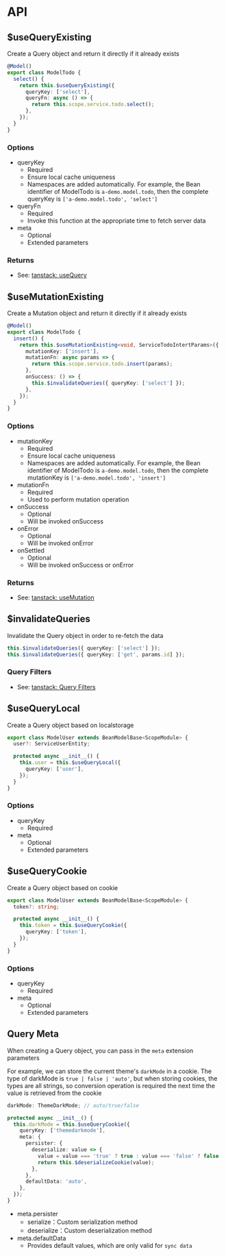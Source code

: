# API

## $useQueryExisting

Create a Query object and return it directly if it already exists

```typescript
@Model()
export class ModelTodo {
  select() {
    return this.$useQueryExisting({
      queryKey: ['select'],
      queryFn: async () => {
        return this.scope.service.todo.select();
      },
    });
  }
}
```

### Options

- queryKey
  - Required
  - Ensure local cache uniqueness
  - Namespaces are added automatically. For example, the Bean identifier of ModelTodo is `a-demo.model.todo`, then the complete queryKey is `['a-demo.model.todo', 'select']`
- queryFn
  - Required
  - Invoke this function at the appropriate time to fetch server data
- meta
  - Optional
  - Extended parameters

### Returns

- See: [tanstack: useQuery](https://tanstack.com/query/latest/docs/framework/vue/reference/useQuery)

## $useMutationExisting

Create a Mutation object and return it directly if it already exists

```typescript
@Model()
export class ModelTodo {
  insert() {
    return this.$useMutationExisting<void, ServiceTodoIntertParams>({
      mutationKey: ['insert'],
      mutationFn: async params => {
        return this.scope.service.todo.insert(params);
      },
      onSuccess: () => {
        this.$invalidateQueries({ queryKey: ['select'] });
      },
    });
  }
}
```

### Options

- mutationKey
  - Required
  - Ensure local cache uniqueness
  - Namespaces are added automatically. For example, the Bean identifier of ModelTodo is `a-demo.model.todo`, then the complete mutationKey is `['a-demo.model.todo', 'insert']`
- mutationFn
  - Required
  - Used to perform mutation operation
- onSuccess
  - Optional
  - Will be invoked onSuccess
- onError
  - Optional
  - Will be invoked onError
- onSettled
  - Optional
  - Will be invoked onSuccess or onError

### Returns

- See: [tanstack: useMutation](https://tanstack.com/query/latest/docs/framework/vue/reference/useMutation)

## $invalidateQueries

Invalidate the Query object in order to re-fetch the data

```typescript
this.$invalidateQueries({ queryKey: ['select'] });
this.$invalidateQueries({ queryKey: ['get', params.id] });
```

### Query Filters

- See: [tanstack: Query Filters](https://tanstack.com/query/latest/docs/framework/vue/guides/filters#query-filters)

## $useQueryLocal

Create a Query object based on localstorage

```typescript
export class ModelUser extends BeanModelBase<ScopeModule> {
  user?: ServiceUserEntity;

  protected async __init__() {
    this.user = this.$useQueryLocal({
      queryKey: ['user'],
    });
  }
}
```

### Options

- queryKey
  - Required
- meta
  - Optional
  - Extended parameters

## $useQueryCookie

Create a Query object based on cookie

```typescript
export class ModelUser extends BeanModelBase<ScopeModule> {
  token?: string;

  protected async __init__() {
    this.token = this.$useQueryCookie({
      queryKey: ['token'],
    });
  }
}
```

### Options

- queryKey
  - Required
- meta
  - Optional
  - Extended parameters

## Query Meta

When creating a Query object, you can pass in the `meta` extension parameters

For example, we can store the current theme's `darkMode` in a cookie. The type of darkMode is `true | false | 'auto'`, but when storing cookies, the types are all strings, so conversion operation is required the next time the value is retrieved from the cookie

```typescript
darkMode: ThemeDarkMode; // auto/true/false

protected async __init__() {
  this.darkMode = this.$useQueryCookie({
    queryKey: ['themedarkmode'],
    meta: {
      persister: {
        deserialize: value => {
          value = value === 'true' ? true : value === 'false' ? false : !value ? undefined : value;
          return this.$deserializeCookie(value);
        },
      },
      defaultData: 'auto',
    },
  });
}
```

- meta.persister
  - serialize：Custom serialization method
  - deserialize：Custom deserialization method
- meta.defaultData
  - Provides default values, which are only valid for `sync data`
